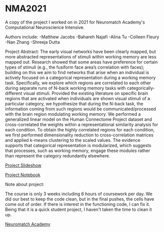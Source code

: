 # NMA2021
A copy of the project I worked on in 2021 for Neuromatch Academy's Computational Neuroscience Intensive. 

Authors include:
-Matthew Jacobs
-Bahareh Najafi
-Alina Tu
-Colleen Fleury
-Nan Zhang
-Shreeja Dutta

Project Abstract: 
The early visual networks have been clearly mapped, but more abstracted representations of stimuli within working memory are less mapped out. Research showed that some areas have preference for certain types of stimuli (e.g., the fusiform face area’s correlation with faces); building on this we aim to find networks that arise when an individual is actively focused on a categorical representation during a working memory task. Specifically, we explore which regions are correlated to each other during separate runs of N-back working memory tasks with categorically-different visual stimuli. Provided the existing literature on specific brain regions that are activated when individuals are shown visual stimuli of a particular category, we hypothesize that during the N-back task, the information coming from such regions would be communicated/processed with the brain region modulating working memory. We performed a generalized linear model on the Human Connectome Project dataset and cross-correlated the weights within a representational similarity analysis for each condition. To obtain the highly correlated regions for each condition, we first performed dimensionality reduction to cross-correlation matrices and applied k-means clustering to the scaled values. The evidence supports that categorical representation is modularized, which suggests that processes, such as working memory, engage these modules rather than represent the category redundantly elsewhere.

[Project Slideshow](https://docs.google.com/presentation/d/1kpaM5QFX4NwmsLm9brjoavPop21v97coXj39IUlNJEk/edit?usp=sharing)

[Project Notebook](https://colab.research.google.com/drive/1d9AKFjCotrjyp6oboP4jQC4YKnz9AkJH?usp=sharing)

Note about project:

The course is only 3 weeks including 6 hours of coursework per day. We did our best to keep the code clean, but in the final pushes, the cells have come out of order. If there is interest in the functioning code, I can fix it. Being that it is a quick student project, I haven't taken the time to clean it up. 


[Neuromatch Academy](https://academy.neuromatch.io/)

